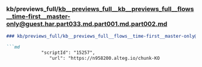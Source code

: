 ### kb/previews_full/kb__previews_full__kb__previews_full__flows__time-first__master-only@guest.har.part033.md.part001.md.part002.md

```md
### kb/previews_full/kb__previews_full__flows__time-first__master-only@guest.har.part033.md.part001.md (part 002)

```md
             "scriptId": "15257",
                "url": "https://n958200.alteg.io/chunk-KO
```

```

```
